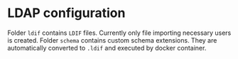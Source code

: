 # LDAP configuration

Folder `ldif` contains `LDIF` files. Currently only file importing necessary users is created.
Folder `schema` contains custom schema extensions. They are automatically converted to `.ldif` and executed by docker container.
